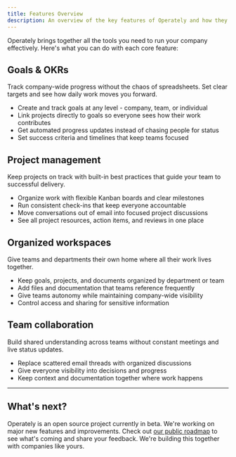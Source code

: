 ```yaml
---
title: Features Overview
description: An overview of the key features of Operately and how they help you run your company better.
---
```


Operately brings together all the tools you need to run your company effectively. Here's what you can do with each core feature:

## Goals & OKRs

Track company-wide progress without the chaos of spreadsheets. Set clear targets and see how daily work moves you forward.

- Create and track goals at any level - company, team, or individual
- Link projects directly to goals so everyone sees how their work contributes
- Get automated progress updates instead of chasing people for status
- Set success criteria and timelines that keep teams focused

## Project management

Keep projects on track with built-in best practices that guide your team to successful delivery.

- Organize work with flexible Kanban boards and clear milestones
- Run consistent check-ins that keep everyone accountable
- Move conversations out of email into focused project discussions
- See all project resources, action items, and reviews in one place

## Organized workspaces

Give teams and departments their own home where all their work lives together.

- Keep goals, projects, and documents organized by department or team
- Add files and documentation that teams reference frequently
- Give teams autonomy while maintaining company-wide visibility
- Control access and sharing for sensitive information

## Team collaboration

Build shared understanding across teams without constant meetings and live status updates.

- Replace scattered email threads with organized discussions
- Give everyone visibility into decisions and progress
- Keep context and documentation together where work happens

<hr/>

## What's next?

Operately is an open source project currently in beta. We're working on major new features and improvements. Check out [our public roadmap](/roadmap) to see what's coming and share your feedback. We're building this together with companies like yours.
